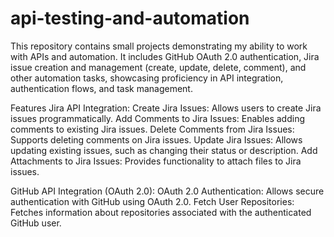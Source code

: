 # api-testing-and-automation
This repository contains small projects demonstrating my ability to work with APIs and automation. It includes GitHub OAuth 2.0 authentication, Jira issue creation and management (create, update, delete, comment), and other automation tasks, showcasing proficiency in API integration, authentication flows, and task management.

Features
Jira API Integration:
Create Jira Issues: Allows users to create Jira issues programmatically.
Add Comments to Jira Issues: Enables adding comments to existing Jira issues.
Delete Comments from Jira Issues: Supports deleting comments on Jira issues.
Update Jira Issues: Allows updating existing issues, such as changing their status or description.
Add Attachments to Jira Issues: Provides functionality to attach files to Jira issues.

GitHub API Integration (OAuth 2.0):
OAuth 2.0 Authentication: Allows secure authentication with GitHub using OAuth 2.0.
Fetch User Repositories: Fetches information about repositories associated with the authenticated GitHub user.

